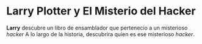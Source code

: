 # Larry Plotter y El Misterio del Hacker

**Larry** descubre un libro de ensamblador que pertenecio a un misterioso *hacker*
A lo largo de la historia, descubrira quien es ese misterioso *hacker*.



